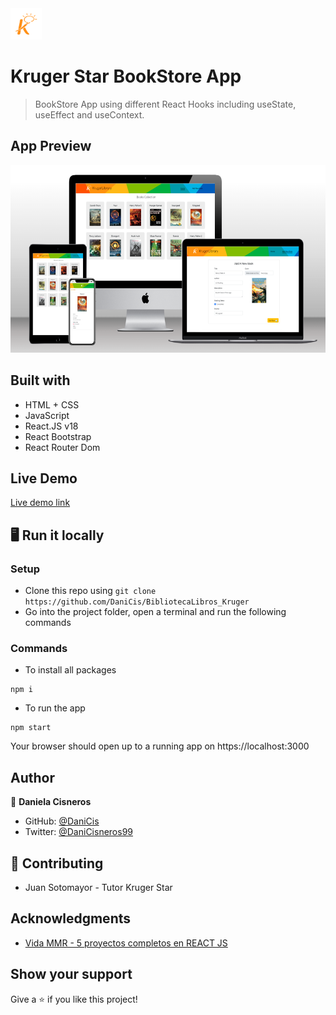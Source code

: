 <img src="./src/assets/kruger-logo.png" height="50px">

# Kruger Star BookStore App

> BookStore App using different React Hooks including useState, useEffect and useContext.

## App Preview
 
<img src="./src/assets/book.png" height="300px">

## Built with 

- HTML + CSS
- JavaScript
- React.JS v18
- React Bootstrap
- React Router Dom

## Live Demo

[Live demo link](https://krugerstar-book-dc.netlify.app/)

## 🖥️ Run it locally 

 ### Setup

 - Clone this repo using `git clone https://github.com/DaniCis/BibliotecaLibros_Kruger`
 - Go into the project folder, open a terminal and run the following commands

 ### Commands
    
 -  To install all packages
 ```
npm i
 ```
 - To run the app
  ```
npm start
 ```

 Your browser should open up to a running app on https://localhost:3000

## Author

👤 **Daniela Cisneros**

- GitHub: [@DaniCis](https://github.com/DaniCis)
- Twitter: [@DaniCisneros99](https://twitter.com/DaniCisneros99)

## 🤝 Contributing

- Juan Sotomayor - Tutor Kruger Star

## Acknowledgments

- [Vida MMR - 5 proyectos completos en REACT JS](https://www.youtube.com/watch?v=oT-feDPuJmk&t=8440s)

## Show your support

Give a ⭐ if you like this project!